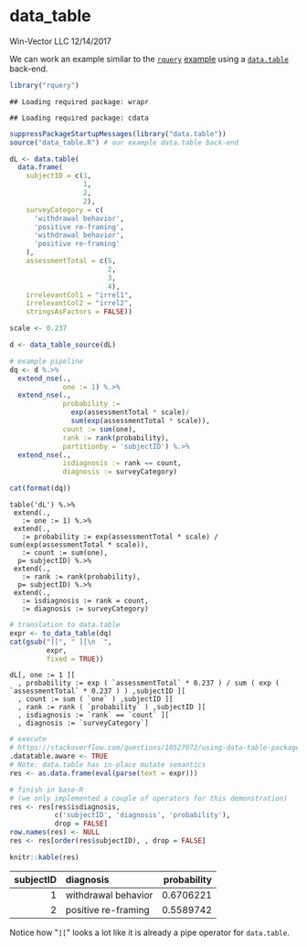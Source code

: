 data\_table
================
Win-Vector LLC
12/14/2017

We can work an example similar to the [`rquery`](https://winvector.github.io/rquery/) [example](https://winvector.github.io/rquery/index.html) using a [`data.table`](http://r-datatable.com/) back-end.

``` r
library("rquery")
```

    ## Loading required package: wrapr

    ## Loading required package: cdata

``` r
suppressPackageStartupMessages(library("data.table"))
source("data_table.R") # our example data.table back-end

dL <- data.table(
  data.frame(
    subjectID = c(1,                   
                  1,
                  2,                   
                  2),
    surveyCategory = c(
      'withdrawal behavior',
      'positive re-framing',
      'withdrawal behavior',
      'positive re-framing'
    ),
    assessmentTotal = c(5,                 
                        2,
                        3,                  
                        4),
    irrelevantCol1 = "irrel1",
    irrelevantCol2 = "irrel2",
    stringsAsFactors = FALSE))

scale <- 0.237

d <- data_table_source(dL)

# example pipeline
dq <- d %.>%
  extend_nse(.,
             one := 1) %.>%
  extend_nse(.,
             probability :=
               exp(assessmentTotal * scale)/
               sum(exp(assessmentTotal * scale)),
             count := sum(one),
             rank := rank(probability),
             partitionby = 'subjectID') %.>%
  extend_nse(.,
             isdiagnosis := rank == count,
             diagnosis := surveyCategory)
```

``` r
cat(format(dq))
```

    table('dL') %.>%
     extend(.,
       := one := 1) %.>%
     extend(.,
       := probability := exp(assessmentTotal * scale) / sum(exp(assessmentTotal * scale)),
       := count := sum(one),
      p= subjectID) %.>%
     extend(.,
       := rank := rank(probability),
      p= subjectID) %.>%
     extend(.,
       := isdiagnosis := rank = count,
       := diagnosis := surveyCategory)

``` r
# translation to data.table
expr <- to_data_table(dq)
cat(gsub("][", " ][\n  ", 
         expr, 
         fixed = TRUE))
```

    dL[, one := 1 ][
      , probability := exp ( `assessmentTotal` * 0.237 ) / sum ( exp ( `assessmentTotal` * 0.237 ) ) ,subjectID ][
      , count := sum ( `one` ) ,subjectID ][
      , rank := rank ( `probability` ) ,subjectID ][
      , isdiagnosis := `rank` == `count` ][
      , diagnosis := `surveyCategory`]

``` r
# execute
# https://stackoverflow.com/questions/10527072/using-data-table-package-inside-my-own-package
.datatable.aware <- TRUE
# Note: data.table has in-place mutate semantics
res <- as.data.frame(eval(parse(text = expr)))

# finish in base-R 
# (we only implemented a couple of operators for this demonstration)
res <- res[res$isdiagnosis, 
           c('subjectID', 'diagnosis', 'probability'),
           drop = FALSE]
row.names(res) <- NULL
res <- res[order(res$subjectID), , drop = FALSE]

knitr::kable(res)
```

|  subjectID| diagnosis           |  probability|
|----------:|:--------------------|------------:|
|          1| withdrawal behavior |    0.6706221|
|          2| positive re-framing |    0.5589742|

Notice how "`][`" looks a lot like it is already a pipe operator for `data.table`.
